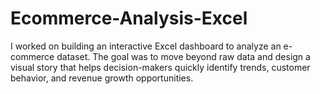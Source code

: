 # Ecommerce-Analysis-Excel
I worked on building an interactive Excel dashboard to analyze an e-commerce dataset. The goal was to move beyond raw data and design a visual story that helps decision-makers quickly identify trends, customer behavior, and revenue growth opportunities.
